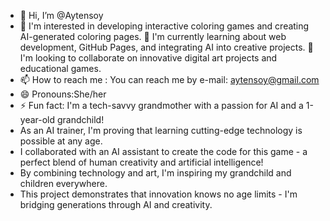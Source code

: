 - 👋 Hi, I’m @Aytensoy
- 👀 I'm interested in developing interactive coloring games and creating AI-generated coloring pages.
🌱 I'm currently learning about web development, GitHub Pages, and integrating AI into creative projects.
💞️ I'm looking to collaborate on innovative digital art projects and educational games.
- 📫 How to reach me : You can reach me by e-mail: aytensoy@gmail.com
- 😄 Pronouns:She/her
- ⚡ Fun fact: I'm a tech-savvy grandmother with a passion for AI and a 1-year-old grandchild!
- As an AI trainer, I'm proving that learning cutting-edge technology is possible at any age.
- I collaborated with an AI assistant to create the code for this game - a perfect blend of human creativity and artificial intelligence!
- By combining technology and art, I'm inspiring my grandchild and children everywhere.
- This project demonstrates that innovation knows no age limits - I'm bridging generations through AI and creativity.
<!---
Aytensoy/Aytensoy is a ✨ special ✨ repository because its `README.md` (this file) appears on your GitHub profile.
You can click the Preview link to take a look at your changes.
--->
